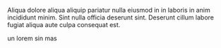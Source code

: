 Aliqua dolore aliqua aliquip pariatur nulla eiusmod in in laboris in anim incididunt minim. Sint nulla officia deserunt sint. Deserunt cillum labore fugiat aliqua aute culpa consequat est.

un lorem sin mas